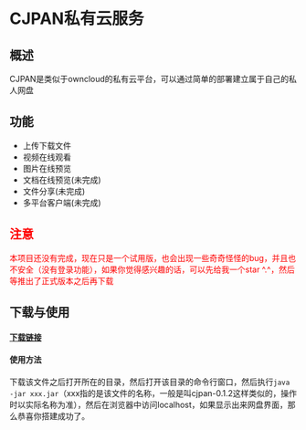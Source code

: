 # CJPAN私有云服务

## 概述
CJPAN是类似于owncloud的私有云平台，可以通过简单的部署建立属于自己的私人网盘
## 功能
- 上传下载文件
- 视频在线观看
- 图片在线预览
- 文档在线预览(未完成)
- 文件分享(未完成)
- 多平台客户端(未完成)
## <span style="color:red">注意</span>
<span style="color:red">本项目还没有完成，现在只是一个试用版，也会出现一些奇奇怪怪的bug，并且也不安全（没有登录功能），如果你觉得感兴趣的话，可以先给我一个star ^.^，然后等推出了正式版本之后再下载</span>

## 下载与使用
#### [下载链接](https://github.com/sucaiji/cjpan/releases)
#### 使用方法
下载该文件之后打开所在的目录，然后打开该目录的命令行窗口，然后执行```java -jar xxx.jar```（xxx指的是该文件的名称，一般是叫cjpan-0.1.2这样类似的，操作时以实际名称为准），然后在浏览器中访问localhost，如果显示出来网盘界面，那么恭喜你搭建成功了。
####
